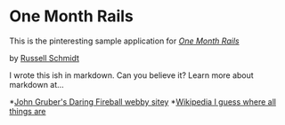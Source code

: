 # One Month Rails

This is the pinteresting sample application for 
[*One Month Rails*](http://onemonthrails.com)

by [Russell Schmidt](http://russellschmidt.net)

I wrote this ish in markdown. Can you believe it?
Learn more about markdown at...

*[John Gruber's Daring Fireball webby sitey](http://daringfireball.net/projects/markdown/syntax)
*[Wikipedia I guess where all things are](http://en.wikipedia.org/wiki/Markdown)
